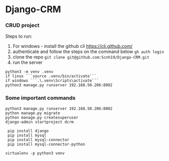 # Django-CRM

### CRUD project

Steps to run:

1. For windows - install the github cli https://cli.github.com/
2. authenticate and follow the steps on the command below
```gh auth login```
3. clone the repo
``` git clone git@github.com:Scnh19/Django-CRM.git ```
4. run the server
```
python3 -m venv .venv
if linux ```source .venv/bin/activate```
if windows ```.\.venv\Scripts\activate```
python3 manage.py runserver 192.168.50.206:8002
```

### Some important commands
```
python3 manage.py runserver 192.168.50.206:8002
python manage.py migrate
python manage.py createsuperuser
django-admin startproject dcrm

 pip install django
 pip install mysql
 pip install mysql-connector
 pip install mysql-connector-python

virtualenv -p python3 venv

```